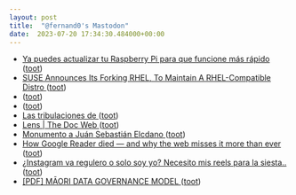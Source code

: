```yaml
---
layout: post
title:  "@fernand0's Mastodon"
date:  2023-07-20 17:34:30.484000+00:00
---
```

*  [Ya puedes actualizar tu Raspberry Pi para que funcione más rápido ](https://computerhoy.com/noticias/tecnologia/ya-puedes-actualizar-raspberry-pi-funcione-rapido-96386) ([toot](https://mastodon.social/@fernand0/110747613297602144))
*  [SUSE Announces Its Forking RHEL, To Maintain A RHEL-Compatible Distro ](https://www.phoronix.com/news/SUSE-Is-Forking-RHE) ([toot](https://mastodon.social/@fernand0/110747435413093097))
*  [ ](https://infosec.exchange/@allanfriedman) ([toot](https://mastodon.social/@fernand0/110747259485126119))
*  [ ](https://mastodon.social/users/fernand0/statuses/110747254005817140/activity) ([toot](https://mastodon.social/users/fernand0/statuses/110747254005817140/activity))
*  [Las tribulaciones de  ](https://mastodon.social/@fernand0) ([toot](https://mastodon.social/@fernand0/110747170213370328))
*  [Lens \| The Doc Web ](https://lensmag.xyz/story/the-doc-we) ([toot](https://mastodon.social/@fernand0/110747127685390765))
*  [Monumento a Juán Sebastián Elcdano ](https://www.flickr.com/photos/fernand0/53056953809) ([toot](https://mastodon.social/@fernand0/110746852140928852))
*  [How Google Reader died — and why the web misses it more than ever ](https://www.theverge.com/23778253/google-reader-death-2013-rss-socia) ([toot](https://mastodon.social/@fernand0/110746786601604665))
*  [¿Instagram va regulero o solo soy yo? Necesito mis reels para la siesta.. ](https://mastodon.social/@fernand0/110746701852613352) ([toot](https://mastodon.social/@fernand0/110746701852613352))
*  [[PDF]  MĀORI DATA   GOVERNANCE MODEL   ](https://www.kahuiraraunga.io/_files/ugd/b8e45c_a5b7af8b688c4cd9b7583775c27da52e.pdf) ([toot](https://mastodon.social/@fernand0/110746111592715853))
